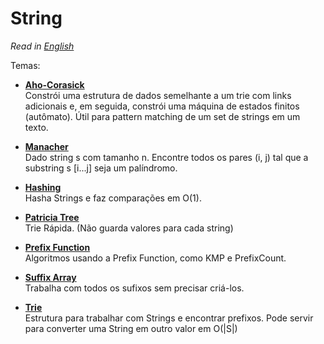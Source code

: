 # String
*Read in [English](README.en.md)*

Temas:
* **[Aho-Corasick](Aho-Corasick)**  
Constrói uma estrutura de dados semelhante a um trie com links adicionais e, em seguida, constrói uma máquina de estados finitos (autômato). Útil para pattern matching de um set de strings em um texto.

* **[Manacher](Manacher)**  
Dado string s com tamanho n. Encontre todos os pares (i, j) tal que a substring s [i...j] seja um palíndromo.

* **[Hashing](Hashing)**  
Hasha Strings e faz comparações em O(1).

* **[Patricia Tree](Patricia%20Tree)**  
Trie Rápida. (Não guarda valores para cada string)

* **[Prefix Function](Prefix%20Function)**  
Algoritmos usando a Prefix Function, como KMP e PrefixCount.

* **[Suffix Array](Suffix%20Array)**  
Trabalha com todos os sufixos sem precisar criá-los.

* **[Trie](Trie)**  
Estrutura para trabalhar com Strings e encontrar prefixos. Pode servir para converter uma String em outro valor em O(|S|)
